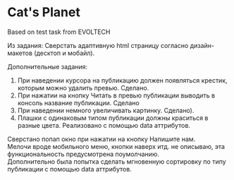 # Cat's Planet

Based on test task from EVOLTECH

Из задания:
Сверстать адаптивную html страницу согласно дизайн-макетов (десктоп и мобайл).

Дополнительные задания:
1. При наведении курсора на публикацию должен появляться крестик, которым можно удалить превью. Сделано.
2. При нажатии на кнопку Читать в превью публикации выводить в консоль название публикации. Сделано
3. При наведении немного увеличивать картинку. Сделано).
4. Плашки с одинаковым типом публикации должны краситься в разные цвета. Реализовано с помощью data аттрибутов.

Сверстано попап окно при нажатии на кнопку Напишите нам.<br>
Мелочи вроде мобильного меню, кнопки наверх итд. не описываю, эта функциональность предусмотрена поумолчанию.<br>
Дополнительно была попытка сделать мгновенную сортировку по типу публикации с помощью data аттрибутов.